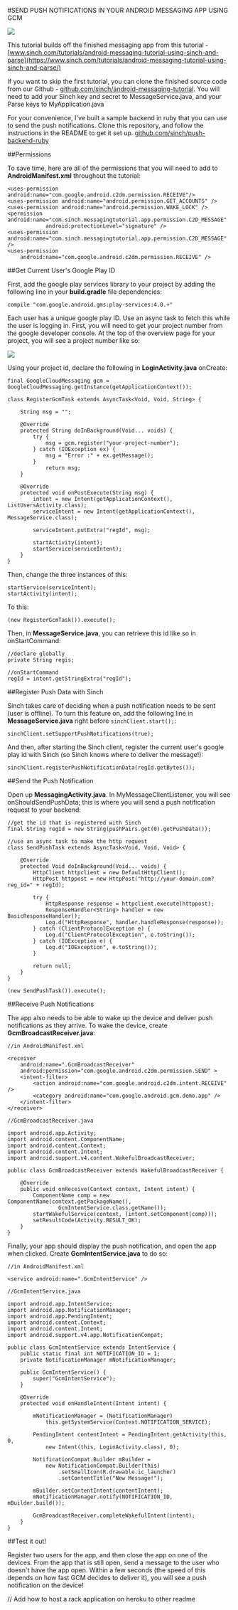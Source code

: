 #SEND PUSH NOTIFICATIONS IN YOUR ANDROID MESSAGING APP USING GCM

<img src="images/push.png" />

This tutorial builds off the finished messaging app from this tutorial - [www.sinch.com/tutorials/android-messaging-tutorial-using-sinch-and-parse](https://www.sinch.com/tutorials/android-messaging-tutorial-using-sinch-and-parse/)

If you want to skip the first tutorial, you can clone the finished source code from our Github - [github.com/sinch/android-messaging-tutorial](https://github.com/sinch/android-messaging-tutorial). You will need to add your Sinch key and secret to MessageService.java, and your Parse keys to MyApplication.java

For your convenience, I've built a sample backend in ruby that you can use to send the push notifications. Clone this repository, and follow the instructions in the README to get it set up. [github.com/sinch/push-backend-ruby](https://github.com/sinch/push-backend-ruby)

##Permissions

To save time, here are all of the permissions that you will need to add to **AndroidManifest.xml** throughout the tutorial:

    <uses-permission android:name="com.google.android.c2dm.permission.RECEIVE"/>
    <uses-permission android:name="android.permission.GET_ACCOUNTS" />
    <uses-permission android:name="android.permission.WAKE_LOCK" />
    <permission android:name="com.sinch.messagingtutorial.app.permission.C2D_MESSAGE"
                android:protectionLevel="signature" />
    <uses-permission android:name="com.sinch.messagingtutorial.app.permission.C2D_MESSAGE" />
    <uses-permission
        android:name="com.google.android.c2dm.permission.RECEIVE" />

##Get Current User's Google Play ID

First, add the google play services library to your project by adding the following line in your **build.gradle** file dependencies:

    compile "com.google.android.gms:play-services:4.0.+"

Each user has a unique google play ID. Use an async task to fetch this while the user is logging in. First, you will need to get your project number from the google developer console. At the top of the overview page for your project, you will see a project number like so:

<img src="images/project-number.png" />

Using your project id, declare the following in **LoginActivity.java** onCreate:

    final GoogleCloudMessaging gcm = GoogleCloudMessaging.getInstance(getApplicationContext());

    class RegisterGcmTask extends AsyncTask<Void, Void, String> {

        String msg = "";

        @Override
        protected String doInBackground(Void... voids) {
            try {
                msg = gcm.register("your-project-number");
            } catch (IOException ex) {
                msg = "Error :" + ex.getMessage();
            }
                return msg;
        }

        @Override
        protected void onPostExecute(String msg) {
            intent = new Intent(getApplicationContext(), ListUsersActivity.class);
            serviceIntent = new Intent(getApplicationContext(), MessageService.class);

            serviceIntent.putExtra("regId", msg);

            startActivity(intent);
            startService(serviceIntent);
        }
    }
    
Then, change the three instances of this:

    startService(serviceIntent);
    startActivity(intent);
    
To this:

    (new RegisterGcmTask()).execute();
    
Then, in **MessageService.java**, you can retrieve this id like so in onStartCommand:

    //declare globally
    private String regis;

    //onStartCommand
    regId = intent.getStringExtra("regId");


##Register Push Data with Sinch

Sinch takes care of deciding when a push notification needs to be sent (user is offline). To turn this feature on, add the following line in **MessageService.java** right before `sinchClient.start();`:

    sinchClient.setSupportPushNotifications(true);
    
And then, after starting the Sinch client, register the current user's google play id with Sinch (so Sinch knows where to deliver the message!):

    sinchClient.registerPushNotificationData(regId.getBytes());
    
##Send the Push Notification

Open up **MessagingActivity.java**. In MyMessageClientListener, you will see onShouldSendPushData; this is where you will send a push notification request to your backend:

    //get the id that is registered with Sinch
    final String regId = new String(pushPairs.get(0).getPushData());

    //use an async task to make the http request
    class SendPushTask extends AsyncTask<Void, Void, Void> {

        @Override
        protected Void doInBackground(Void... voids) {
            HttpClient httpclient = new DefaultHttpClient();
            HttpPost httppost = new HttpPost("http://your-domain.com?reg_id=" + regId);

            try {
                HttpResponse response = httpclient.execute(httppost);
                ResponseHandler<String> handler = new BasicResponseHandler();
                Log.d("HttpResponse", handler.handleResponse(response));
            } catch (ClientProtocolException e) {
                Log.d("ClientProtocolException", e.toString());
            } catch (IOException e) {
                Log.d("IOException", e.toString());
            }

            return null;
        }    
    }

    (new SendPushTask()).execute();
    
##Receive Push Notifications

The app also needs to be able to wake up the device and deliver push notifications as they arrive. To wake the device, create **GcmBroadcastReceiver.java**:

    //in AndroidManifest.xml
    
    <receiver
        android:name=".GcmBroadcastReceiver"
        android:permission="com.google.android.c2dm.permission.SEND" >
        <intent-filter>
            <action android:name="com.google.android.c2dm.intent.RECEIVE" />
            <category android:name="com.google.android.gcm.demo.app" />
        </intent-filter>
    </receiver>
    
    //GcmBroadcastReceiver.java
    
    import android.app.Activity;
    import android.content.ComponentName;
    import android.content.Context;
    import android.content.Intent;
    import android.support.v4.content.WakefulBroadcastReceiver;

    public class GcmBroadcastReceiver extends WakefulBroadcastReceiver {

        @Override
        public void onReceive(Context context, Intent intent) {
            ComponentName comp = new ComponentName(context.getPackageName(),
                    GcmIntentService.class.getName());
            startWakefulService(context, (intent.setComponent(comp)));
            setResultCode(Activity.RESULT_OK);
        }
    }


Finally, your app should display the push notification, and open the app when clicked. Create **GcmIntentService.java** to do so:

    //in AndroidManifest.xml
    
    <service android:name=".GcmIntentService" />
    
    //GcmIntentService.java
    
    import android.app.IntentService;
    import android.app.NotificationManager;
    import android.app.PendingIntent;
    import android.content.Context;
    import android.content.Intent;
    import android.support.v4.app.NotificationCompat;

    public class GcmIntentService extends IntentService {
        public static final int NOTIFICATION_ID = 1;
        private NotificationManager mNotificationManager;

        public GcmIntentService() {
            super("GcmIntentService");
        }

        @Override
        protected void onHandleIntent(Intent intent) {

            mNotificationManager = (NotificationManager)
                this.getSystemService(Context.NOTIFICATION_SERVICE);

            PendingIntent contentIntent = PendingIntent.getActivity(this, 0,
                new Intent(this, LoginActivity.class), 0);

            NotificationCompat.Builder mBuilder =
                new NotificationCompat.Builder(this)
                    .setSmallIcon(R.drawable.ic_launcher)
                    .setContentTitle("New Message!");

            mBuilder.setContentIntent(contentIntent);
            mNotificationManager.notify(NOTIFICATION_ID, mBuilder.build());

            GcmBroadcastReceiver.completeWakefulIntent(intent);
        }
    }
    
##Test it out!

Register two users for the app, and then close the app on one of the devices. From the app that is still open, send a message to the user who doesn't have the app open. Within a few seconds (the speed of this depends on how fast GCM decides to deliver it), you will see a push notification on the device! 

    
    
    
// Add how to host a rack application on heroku to other readme
